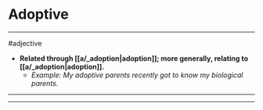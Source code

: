 # Adoptive
---
#adjective
- **Related through [[a/_adoption|adoption]]; more generally, relating to [[a/_adoption|adoption]].**
	- _Example: My adoptive parents recently got to know my biological parents._
---
---
